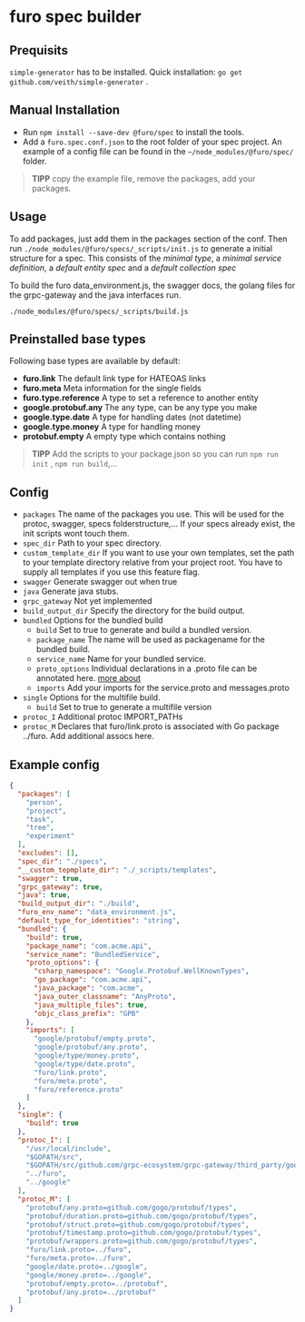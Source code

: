 # furo spec builder
## Prequisits
`simple-generator` has to be installed. Quick installation: `go get github.com/veith/simple-generator` .

## Manual Installation
- Run `npm install --save-dev @furo/spec` to install the tools.
- Add a `furo.spec.conf.json` to the root folder of your spec project. 
  An example of a config file can be found in the `~/node_modules/@furo/spec/` folder. 

> **TIPP** copy the example file, remove the packages, add your packages.
    

## Usage

To add packages, just add them in the packages section of the conf. 
Then run `./node_modules/@furo/specs/_scripts/init.js` to generate a initial structure for a spec. 
This consists of the *minimal type*, a *minimal service definition*, a *default entity spec*
and a *default collection spec*    

To build the furo data_environment.js, the swagger docs, the golang files for the grpc-gateway and the java interfaces run.

```shell script
./node_modules/@furo/specs/_scripts/build.js
```

## Preinstalled base types

Following base types are available by default:

- **furo.link** The default link type for HATEOAS links
- **furo.meta** Meta information for the single fields
- **furo.type.reference** A type to set a reference to another entity
- **google.protobuf.any** The any type, can be any type you make
- **google.type.date**  A type for handling dates (not datetime)
- **google.type.money**  A type for handling money
- **protobuf.empty**  A empty type which contains nothing
 

> **TIPP** Add the scripts to your package.json so you can run `npm run init` , `npm run build`,... 
> 
## Config

- `packages` The name of the packages you use. This will be used for the protoc, swagger, specs folderstructure,... If your specs already exist, the init scripts wont touch them.
- `spec_dir` Path to your spec directory.
- `custom_template_dir` If you want to use your own templates, set the path to your template directory relative from your project root. You have to supply all templates if you use this feature flag.
- `swagger` Generate swagger out when true 
- `java` Generate java stubs. 
- `grpc_gateway` Not yet implemented 
- `build_output_dir` Specify the directory for the build output. 
- `bundled` Options for the bundled build
    - `build` Set to true to generate and build a bundled version.
    - `package_name` The name will be used as packagename for the bundled build.
    - `service_name` Name for your bundled service.
    - `proto_options` Individual declarations in a .proto file can be annotated here. [more about](https://developers.google.com/protocol-buffers/docs/proto3#options)
    - `imports` Add your imports for the service.proto and messages.proto
- `single` Options for the multifile build.
    - `build` Set to true to generate a multifile version
- `protoc_I` Additional protoc IMPORT_PATHs
- `protoc_M` Declares that furo/link.proto is associated with Go package ../furo. Add additional assocs here.   

## Example config

```json
{
  "packages": [
    "person",
    "project",
    "task",
    "tree",
    "experiment"
  ],
  "excludes": [],
  "spec_dir": "./specs",
  "__custom_tepmplate_dir": "./_scripts/templates",
  "swagger": true,
  "grpc_gateway": true,
  "java": true,
  "build_output_dir": "./build",
  "furo_env_name": "data_environment.js",
  "default_type_for_identities": "string",
  "bundled": {
    "build": true,
    "package_name": "com.acme.api",
    "service_name": "BundledService",
    "proto_options": {
      "csharp_namespace": "Google.Protobuf.WellKnownTypes",
      "go_package": "com.acme.api",
      "java_package": "com.acme",
      "java_outer_classname": "AnyProto",
      "java_multiple_files": true,
      "objc_class_prefix": "GPB"
    },
    "imports": [
      "google/protobuf/empty.proto",
      "google/protobuf/any.proto",
      "google/type/money.proto",
      "google/type/date.proto",
      "furo/link.proto",
      "furo/meta.proto",
      "furo/reference.proto"
    ]
  },
  "single": {
    "build": true
  },
  "protoc_I": [
    "/usr/local/include",
    "$GOPATH/src",
    "$GOPATH/src/github.com/grpc-ecosystem/grpc-gateway/third_party/googleapis",
    "../furo",
    "../google"
  ],
  "protoc_M": [
    "protobuf/any.proto=github.com/gogo/protobuf/types",
    "protobuf/duration.proto=github.com/gogo/protobuf/types",
    "protobuf/struct.proto=github.com/gogo/protobuf/types",
    "protobuf/timestamp.proto=github.com/gogo/protobuf/types",
    "protobuf/wrappers.proto=github.com/gogo/protobuf/types",
    "furo/link.proto=../furo",
    "furo/meta.proto=../furo",
    "google/date.proto=../google",
    "google/money.proto=../google",
    "protobuf/empty.proto=../protobuf",
    "protobuf/any.proto=../protobuf"
  ]
}


```
